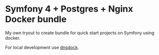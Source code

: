 Symfony 4 + Postgres + Nginx Docker bundle
==========

My own tryout to create bundle for quick start projects on Symfony using docker.

For local development use [dnsdock](https://hub.docker.com/r/tonistiigi/dnsdock/).

